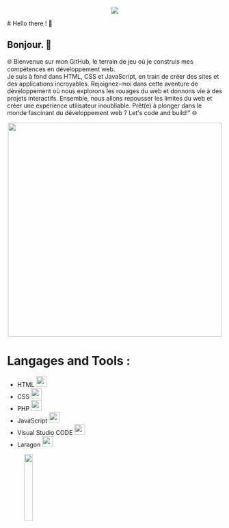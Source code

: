 
<p align="center">
<img align="center" src="https://dz03nossv7tsm.cloudfront.net/media/filer_public_thumbnails/filer_public/28/18/2818e7f4-9f12-49a1-8aac-b9428464185c/info-prog.png__1140x400_q85_crop_replace_alpha-%23FFFFFF_subsampling-2_upscale.jpg" />
</p>
# Hello there ! 🎉

## Bonjour. 🫡
<div>
  <p>
    🌐 Bienvenue sur mon GitHub, le terrain de jeu où je construis mes compétences en développement web. <br> Je suis à fond dans HTML, CSS et JavaScript, en train de créer des sites et des applications incroyables. Rejoignez-moi dans cette aventure de développement où nous explorons les rouages du web et donnons vie à des projets interactifs. Ensemble, nous allons repousser les limites du web et créer une expérience utilisateur inoubliable. Prêt(e) à plonger dans le monde fascinant du développement web ? Let's code and build!" 🌐
  </p>
  
  <p align ="center">
    <img width="500px" align ="center" src="https://media.giphy.com/media/141xGebUNJWiGI/giphy.gif" />
  </p>


</div>

# Langages and Tools :

<ul>
  <li>HTML <img width ="25px" src="https://cdn.jsdelivr.net/gh/devicons/devicon/icons/html5/html5-original-wordmark.svg" />
</li>
  <li>  CSS <img width ="25px" src="https://cdn.jsdelivr.net/gh/devicons/devicon/icons/css3/css3-original-wordmark.svg" />
</li>
  
  <li> PHP <img width ="25px" src="https://cdn.jsdelivr.net/gh/devicons/devicon/icons/php/php-original.svg" />

 </li>
  <li>JavaScript  <img width ="25px" src="https://cdn.jsdelivr.net/gh/devicons/devicon/icons/javascript/javascript-original.svg" />             
  </li>
  <li>
    Visual Studio CODE <img width ="25px" src="https://cdn.jsdelivr.net/gh/devicons/devicon/icons/vscode/vscode-original.svg" />
   </li>
   <li>
     Laragon <img width="25px" src="https://seeklogo.com/images/L/laragon-logo-D8819D2A8F-seeklogo.com.png" />
   </li>
</ul>




<p align ="center" width 20%>
  <img align ="left", width="20%" src="https://media.giphy.com/media/WQD6NEEsVTvxK/giphy.gif" />
  <a href="https://media.giphy.com/media/WQD6NEEsVTvxK/giphy.gif"></a>
</p>
